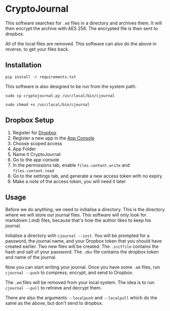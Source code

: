 # CryptoJournal

This software searches for `.md` files in a directory and archives them.
It will then encrypt the archive with AES 256.
The encrypted file is then sent to dropbox.

All of the local files are removed.
This software can also do the above in reverse, to get your files back.


## Installation
`pip install -r requirements.txt`

This software is also designed to be run from the system path.

`sudo cp cryptojournal.py /usr/local/bin/cjournal`

`sudo chmod +x /usr/local/bin/cjournal`


## Dropbox Setup
1. Register for [Dropbox](https://dropbox.com)
2. Register a new app in the [App Console](https://www.dropbox.com/developers/apps/create)
3. Choose scoped access
4. App Folder
5. Name it CryptoJournal
6. Go to the app console
7. In the permissions tab, enable `files.content.write` and `files.content.read`
8. Go to the settings tab, and generate a new access token with no expiry
9. Make a note of the access token, you will need it later


## Usage
Before we do anything, we need to initialise a directory.
This is the directory where we will store our journal files.
This software will only look for markdown (.md) files, because that's how the author likes to keep his journal.

Initialise a directory with `cjournal --init`. 
You will be prompted for a password, the journal name, and your Dropbox token that you should have created earlier.
Two new files will be created.
The `.initfile` contains the hash and salt of your password.
The `.dbx` file contains the dropbox token and name of the journal.

Now you can start writing your journal.
Once you have some `.md` files, run `cjournal --push` to compress, encrypt, and send to Dropbox.

The `.md` files will be removed from your local system.
The idea is to run `cjournal --pull` to retrieve and decrypt them.

There are also the arguments `--localpush` and `--localpull` which do the same as the above, but don't send to dropbox.
